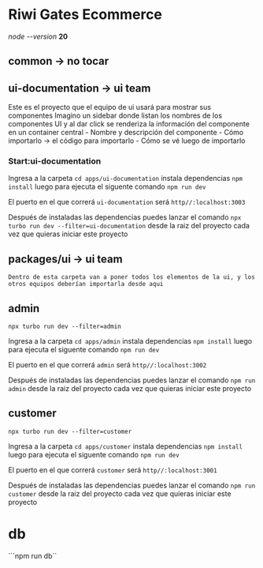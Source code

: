 # Riwi Gates Ecommerce
*node --version* **20** 

## common -> no tocar


## ui-documentation -> ui team
Este es el proyecto que el equipo de ui usará para mostrar sus componentes
Imagino un sidebar donde listan los nombres de los componentes UI y al dar click
se renderiza la información del componente en un container central
    - Nombre y descripción del componente
    - Cómo importarlo -> el código para importarlo
    - Cómo se vé luego de importarlo


### Start:ui-documentation

Ingresa a la carpeta ```cd apps/ui-documentation``` instala dependencias ```npm install``` luego para ejecuta el siguente comando ```npm run dev```

El puerto en el que correrá ```ui-documentation``` será 
```http//:localhost:3003```

Después de instaladas las dependencias puedes lanzar el comando ```npx turbo run dev --filter=ui-documentation```
desde la raiz del proyecto cada vez que quieras iniciar este proyecto

## packages/ui -> ui team
    Dentro de esta carpeta van a poner todos los elementos de la ui, y los otros equipos deberían importarla desde aqui
    
    
## admin
```npx turbo run dev --filter=admin```

Ingresa a la carpeta ```cd apps/admin``` instala dependencias ```npm install``` luego para ejecuta el siguente comando ```npm run dev```

El puerto en el que correrá ```admin``` será 
```http//:localhost:3002```

Después de instaladas las dependencias puedes lanzar el comando ```npm run admin```
desde la raiz del proyecto cada vez que quieras iniciar este proyecto

## customer

```npx turbo run dev --filter=customer```

Ingresa a la carpeta ```cd apps/customer``` instala dependencias ```npm install``` luego para ejecuta el siguente comando ```npm run dev```

El puerto en el que correrá ```customer``` será 
```http//:localhost:3001```

Después de instaladas las dependencias puedes lanzar el comando ```npm run customer```
desde la raiz del proyecto cada vez que quieras iniciar este proyecto

# db

```npm run db``